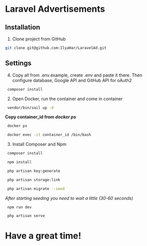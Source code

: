 # Laravel Advertisements
## Installation

1. Clone project from GitHub
``` bash
git clone git@github.com:IlyaHar/LaravelAd.git
```

## Settings

4. Copy all from .env.example, create .env and paste it there. Then configure database, Google API and GitHub API for oAuth2
``` bash
 composer install
```
2. Open Docker, run the container and come in container

``` bash
 vendor/bin/sail up -d
```
**Copy container_id from *docker ps***
``` bash
 docker ps
```
``` bash
 docker exec -it container_id /bin/bash
```

3. Install Composer and Npm
``` bash
 composer install
```
``` bash
 npm install
```

``` bash
 php artisan key:generate
```
``` bash
 php artisan storage:link
```
``` bash
 php artisan migrate --seed
```

*After starting seeding you need to wait a little (30-60 seconds)*

``` bash
 npm run dev
```
``` bash
 php artisan serve
```
# Have a great time!

